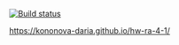 [![Build status](https://ci.appveyor.com/api/projects/status/2m54a9sohterwlaw?svg=true)](https://ci.appveyor.com/project/kononova-daria/hw-ra-4-1)

https://kononova-daria.github.io/hw-ra-4-1/
